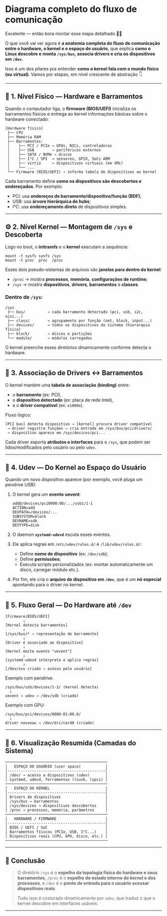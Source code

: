 # **Diagrama completo do fluxo de comunicação**

Excelente — então bora montar esse mapa detalhado 🧠🔥

O que você vai ver agora é **a anatomia completa do fluxo de comunicação entre o hardware, o kernel e o espaço de usuário**, que explica **como o Linux descobre e monta `/sys/bus`, associa drivers e cria os dispositivos em `/dev`**.

Isso é um dos pilares pra entender **como o kernel fala com o mundo físico (ou virtual)**.
Vamos por etapas, em nível crescente de abstração 👇

---

## 🧩 1. Nível Físico — Hardware e Barramentos

Quando o computador liga, o **firmware (BIOS/UEFI)** inicializa os barramentos físicos e entrega ao kernel informações básicas sobre o hardware conectado:

```
[Hardware físico]
 ├── CPU
 ├── Memória RAM
 ├── Barramentos:
 │    ├── PCI / PCIe → GPUs, NICs, controladoras
 │    ├── USB        → periféricos externos
 │    ├── SATA / NVMe → discos
 │    ├── I²C / SPI  → sensores, GPIO, SoCs ARM
 │    ├── virtio     → dispositivos virtuais (em VMs)
 │    └── ...
 └── Firmware (BIOS/UEFI) → informa tabela de dispositivos ao kernel
```

Cada barramento define **como os dispositivos são descobertos e endereçados**.
Por exemplo:

* PCI: usa **endereços de barramento/dispositivo/função (BDF)**;
* USB: usa **árvore hierárquica de hubs**;
* I²C: usa **endereçamento direto** de dispositivos simples.

---

## ⚙️ 2. Nível Kernel — Montagem de `/sys` e Descoberta

Logo no boot, o **initramfs** e o **kernel** executam a sequência:

```
mount -t sysfs sysfs /sys
mount -t proc  proc  /proc
```

Esses dois pseudo–sistemas de arquivos são **janelas para dentro do kernel**:

* `/proc` → mostra **processos**, **memória**, **configurações de runtime**;
* `/sys`  → mostra **dispositivos**, **drivers**, **barramentos** e **classes**.

### Dentro de `/sys`:

```
/sys
 ├── bus/          → cada barramento detectado (pci, usb, i2c, scsi...)
 ├── class/        → agrupamento por função (net, block, input...)
 ├── devices/      → todos os dispositivos do sistema (hierarquia física)
 ├── block/        → discos e partições
 └── module/       → módulos carregados
```

O kernel preenche esses diretórios dinamicamente conforme detecta o hardware.

---

## 🧠 3. Associação de Drivers ↔ Barramentos

O kernel mantém uma **tabela de associação (binding)** entre:

* o **barramento** (ex: PCI),
* o **dispositivo detectado** (ex: placa de rede Intel),
* e o **driver compatível** (ex: `e1000e`).

Fluxo lógico:

```
[PCI bus] detecta dispositivo → [kernel] procura driver compatível
 → driver registra funções → cria entrada em /sys/bus/pci/drivers/
 → dispositivo aparece em /sys/devices/pci...
```

Cada driver exporta **atributos e interfaces** para o `/sys`, que podem ser lidos/modificados pelo usuário ou pelo `udev`.

---

## 🔁 4. Udev — Do Kernel ao Espaço do Usuário

Quando um novo dispositivo aparece (por exemplo, você pluga um pendrive USB):

1. O kernel gera um **evento uevent**:

   ```
   add@/devices/pci0000:00/.../usb1/1-1
   ACTION=add
   DEVPATH=/devices/...
   SUBSYSTEM=block
   DEVNAME=sdb
   DEVTYPE=disk
   ```

2. O daemon **`systemd-udevd`** escuta esses eventos.

3. Ele aplica regras em `/etc/udev/rules.d/` e `/lib/udev/rules.d/`:

   * Define **nome de dispositivo** (ex: `/dev/sdb`);
   * Define **permissões**;
   * Executa scripts personalizados (ex: montar automaticamente um disco, carregar módulo etc.).

4. Por fim, ele cria o **arquivo de dispositivo em `/dev`**, que é um **nó especial** apontando para o driver no kernel.

---

## 🧭 5. Fluxo Geral — Do Hardware até `/dev`

```
[Firmware/BIOS/UEFI]
        ↓
[Kernel detecta barramentos]
        ↓
[/sys/bus/* → representação do barramento]
        ↓
[Driver é associado ao dispositivo]
        ↓
[Kernel emite evento "uevent"]
        ↓
[systemd-udevd interpreta e aplica regras]
        ↓
[/dev/xxx criado → acesso pelo usuário]
```

Exemplo com pendrive:

```
/sys/bus/usb/devices/1-2/ (kernel detecta)
  ↓
uevent → udev → /dev/sdb (criado)
```

Exemplo com GPU:

```
/sys/bus/pci/devices/0000:01:00.0/
  ↓
driver nouveau → /dev/dri/card0 (criado)
```

---

## 🧩 6. Visualização Resumida (Camadas do Sistema)

```
──────────────────────────────────────────────
│   ESPAÇO DO USUÁRIO (user space)           │
│--------------------------------------------│
│ /dev/ → acesso a dispositivos (udev)       │
│ systemd, udevd, ferramentas (lsusb, lspci) │
──────────────────────────────────────────────
│   ESPAÇO DO KERNEL                         │
│--------------------------------------------│
│ Drivers de dispositivos                    │
│ /sys/bus → barramentos                     │
│ /sys/devices → dispositivos descobertos    │
│ /proc → processos, memória, parâmetros     │
──────────────────────────────────────────────
│   HARDWARE / FIRMWARE                      │
│--------------------------------------------│
│ BIOS / UEFI / SoC                          │
│ Barramentos físicos (PCIe, USB, I²C...)    │
│ Dispositivos reais (CPU, GPU, disco, etc.) │
──────────────────────────────────────────────
```

---

## 💬 Conclusão

> O diretório `/sys` é o **espelho da topologia física do hardware e seus barramentos**,
> `/proc` é o **espelho do estado interno do kernel e dos processos**,
> e `/dev` é o **ponto de entrada para o usuário acessar dispositivos reais**.
>
> Tudo isso é costurado dinamicamente por `udev`, que traduz o que o kernel descobre em interfaces usáveis.

---
